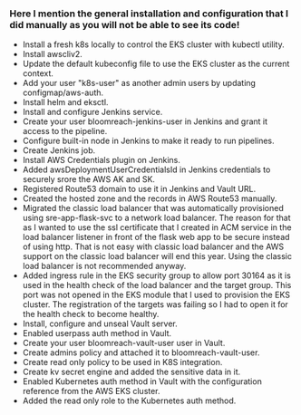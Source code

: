 ### Here I mention the general installation and configuration that I did manually as you will not be able to see its code!

- Install a fresh k8s locally to control the EKS cluster with kubectl utility.
- Install awscliv2.
- Update the default kubeconfig file to use the EKS cluster as the current context.
- Add your user "k8s-user" as another admin users by updating configmap/aws-auth.
- Install helm and eksctl.
- Install and configure Jenkins service.
- Create your user bloomreach-jenkins-user in Jenkins and grant it access to the pipeline.
- Configure built-in node in Jenkins to make it ready to run pipelines.
- Create Jenkins job.
- Install AWS Credentials plugin on Jenkins.
- Added awsDeploymentUserCredentialsId in Jenkins credentials to securely srore the AWS AK and SK.
- Registered Route53 domain to use it in Jenkins and Vault URL.
- Created the hosted zone and the records in AWS Route53 manually.
- Migrated the classic load balancer that was automatically provisioned using sre-app-flask-svc to a network load balancer. The reason for that as I wanted to use the ssl certificate that I created in ACM service in the load balancer listener in front of the flask web app to be secure instead of using http. That is not easy with classic load balancer and the AWS support on the classic load balancer will end this year. Using the classic load balancer is not recommended anyway.
- Added ingress rule in the EKS security group to allow port 30164 as it is used in the health check of the load balancer and the target group. This port was not opened in the EKS module that I used to provision the EKS cluster. The registration of the targets was failing so I had to open it for the health check to become healthy.
- Install, configure and unseal Vault server.
- Enabled userpass auth method in Vault.
- Create your user bloomreach-vault-user user in Vault.
- Create admins policy and attached it to bloomreach-vault-user.
- Create read only policy to be used in K8S integration.
- Create kv secret engine and added the sensitive data in it.
- Enabled Kubernetes auth method in Vault with the configuration reference from the AWS EKS cluster.
- Added the read only role to the Kubernetes auth method.